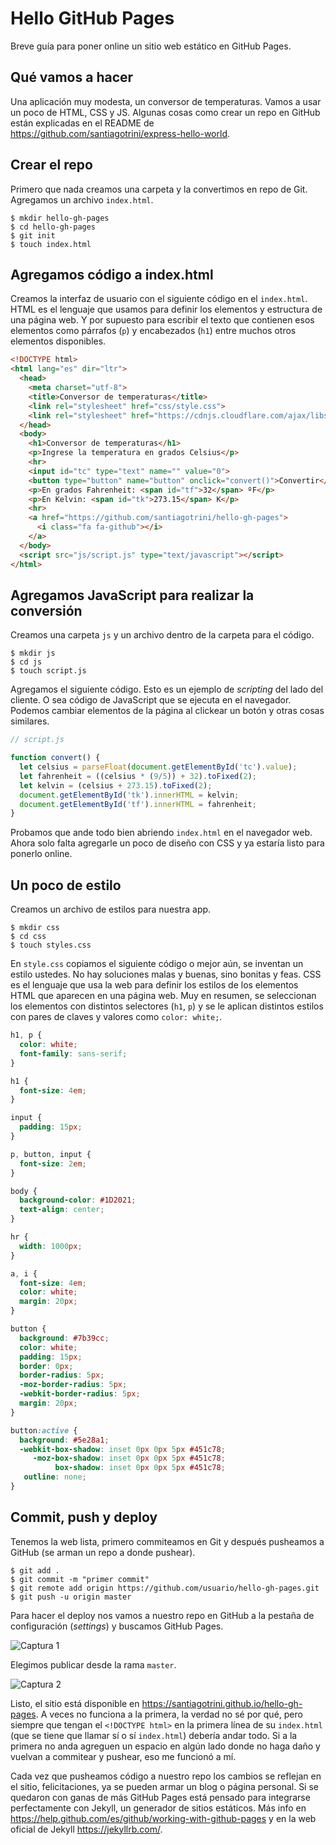 # Hello GitHub Pages

Breve guía para poner online un sitio web estático en GitHub Pages.

## Qué vamos a hacer

Una aplicación muy modesta, un conversor de temperaturas. Vamos a usar un poco de HTML, CSS y JS. Algunas cosas como crear un repo en GitHub están explicadas en el README de https://github.com/santiagotrini/express-hello-world.

## Crear el repo

Primero que nada creamos una carpeta y la convertimos en repo de Git. Agregamos un archivo `index.html`.

```
$ mkdir hello-gh-pages
$ cd hello-gh-pages
$ git init
$ touch index.html
```  

## Agregamos código a index.html

Creamos la interfaz de usuario con el siguiente código en el `index.html`. HTML es el lenguaje que usamos para definir los elementos y estructura de una página web. Y por supuesto para escribir el texto que contienen esos elementos como párrafos (`p`) y encabezados (`h1`) entre muchos otros elementos disponibles.

```html
<!DOCTYPE html>
<html lang="es" dir="ltr">
  <head>
    <meta charset="utf-8">
    <title>Conversor de temperaturas</title>
    <link rel="stylesheet" href="css/style.css">
    <link rel="stylesheet" href="https://cdnjs.cloudflare.com/ajax/libs/font-awesome/4.7.0/css/font-awesome.min.css">
  </head>
  <body>
    <h1>Conversor de temperaturas</h1>
    <p>Ingrese la temperatura en grados Celsius</p>
    <hr>
    <input id="tc" type="text" name="" value="0">
    <button type="button" name="button" onclick="convert()">Convertir</button>
    <p>En grados Fahrenheit: <span id="tf">32</span> ºF</p>
    <p>En Kelvin: <span id="tk">273.15</span> K</p>
    <hr>
    <a href="https://github.com/santiagotrini/hello-gh-pages">
      <i class="fa fa-github"></i>
    </a>
  </body>
  <script src="js/script.js" type="text/javascript"></script>
</html>

```

## Agregamos JavaScript para realizar la conversión

Creamos una carpeta `js` y un archivo dentro de la carpeta para el código.

```
$ mkdir js
$ cd js
$ touch script.js
```
Agregamos el siguiente código. Esto es un ejemplo de _scripting_ del lado del cliente. O sea código de JavaScript que se ejecuta en el navegador. Podemos cambiar elementos de la página al clickear un botón y otras cosas similares.

```js
// script.js

function convert() {
  let celsius = parseFloat(document.getElementById('tc').value);
  let fahrenheit = ((celsius * (9/5)) + 32).toFixed(2);
  let kelvin = (celsius + 273.15).toFixed(2);
  document.getElementById('tk').innerHTML = kelvin;
  document.getElementById('tf').innerHTML = fahrenheit;
}
```

Probamos que ande todo bien abriendo `index.html` en el navegador web. Ahora solo falta agregarle un poco de diseño con CSS y ya estaría listo para ponerlo online.

## Un poco de estilo

Creamos un archivo de estilos para nuestra app.

```
$ mkdir css
$ cd css
$ touch styles.css
```

En `style.css` copiamos el siguiente código o mejor aún, se inventan un estilo ustedes. No hay soluciones malas y buenas, sino bonitas y feas. CSS es el lenguaje que usa la web para definir los estilos de los elementos HTML que aparecen en una página web. Muy en resumen, se seleccionan los elementos con distintos selectores (`h1`, `p`) y se le aplican distintos estilos con pares de claves y valores como `color: white;`.

```css
h1, p {
  color: white;
  font-family: sans-serif;
}

h1 {
  font-size: 4em;
}

input {
  padding: 15px;
}

p, button, input {
  font-size: 2em;
}

body {
  background-color: #1D2021;
  text-align: center;
}

hr {
  width: 1000px;
}

a, i {
  font-size: 4em;
  color: white;
  margin: 20px;
}

button {
  background: #7b39cc;
  color: white;
  padding: 15px;
  border: 0px;
  border-radius: 5px;
  -moz-border-radius: 5px;
  -webkit-border-radius: 5px;
  margin: 20px;
}

button:active {
  background: #5e28a1;
  -webkit-box-shadow: inset 0px 0px 5px #451c78;
     -moz-box-shadow: inset 0px 0px 5px #451c78;
          box-shadow: inset 0px 0px 5px #451c78;
   outline: none;
}
```

## Commit, push y deploy

Tenemos la web lista, primero commiteamos en Git y después pusheamos a GitHub (se arman un repo a donde pushear).

```
$ git add .
$ git commit -m "primer commit"
$ git remote add origin https://github.com/usuario/hello-gh-pages.git
$ git push -u origin master
```

Para hacer el deploy nos vamos a nuestro repo en GitHub a la pestaña de configuración (_settings_) y buscamos GitHub Pages.

![Captura 1](img/settings.png)

Elegimos publicar desde la rama `master`.

![Captura 2](img/master.png)

Listo, el sitio está disponible en https://santiagotrini.github.io/hello-gh-pages. A veces no funciona a la primera, la verdad no sé por qué, pero siempre que tengan el `<!DOCTYPE html>` en la primera línea de su `index.html` (que se tiene que llamar sí o sí `index.html`) debería andar todo. Si a la primera no anda agreguen un espacio en algún lado donde no haga daño y vuelvan a commitear y pushear, eso me funcionó a mí.

Cada vez que pusheamos código a nuestro repo los cambios se reflejan en el sitio, felicitaciones, ya se pueden armar un blog o página personal. Si se quedaron con ganas de más GitHub Pages está pensado para integrarse perfectamente con Jekyll, un generador de sitios estáticos. Más info en https://help.github.com/es/github/working-with-github-pages y en la web oficial de Jekyll https://jekyllrb.com/.
